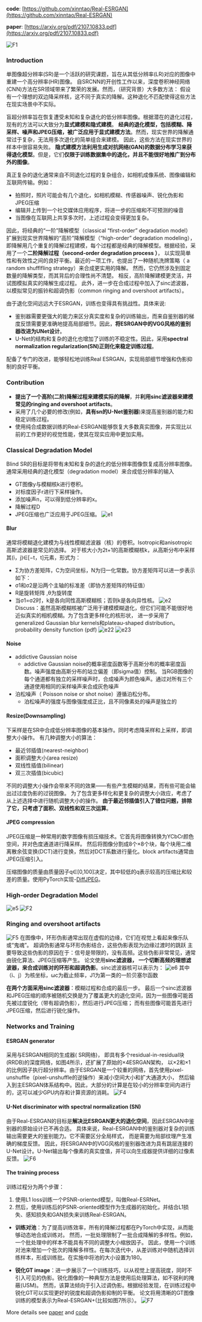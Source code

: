 **code**: [https://github.com/xinntao/Real-ESRGAN](https://github.com/xinntao/Real-ESRGAN) 

**paper**: [https://arxiv.org/pdf/2107.10833.pdf](https://arxiv.org/pdf/2107.10833.pdf) 

![F1](./imgs/Real-ESRGAN/F1.png) 
### Introduction
单图像超分辨率(SR)是一个活跃的研究课题，旨在从其低分辨率(LR)对应的图像中重建一个高分辨率(HR)图像。
自SRCNN的开创性工作以来，深度卷积神经网络(CNN)方法在SR领域带来了繁荣的发展。然而，（研究背景）大多数方法：
假设有一个理想的双边降采样核，这不同于真实的降解。这种退化不匹配使得这些方法在现实场景中不实际。


盲超分辨率旨在恢复遭受未知和复杂退化的低分辨率图像。根据潜在的退化过程，现有的方法可以大致分为**显式建模和隐式建模**。
**经典的退化模型，包括模糊、降采样、噪声和JPEG压缩，被广泛应用于显式建模方法**。然而，现实世界的降解通常过于复杂，无法用多次退化的简单组合来建模。
因此，这些方法在现实世界的样本中很容易失败。
**隐式建模方法利用生成对抗网络(GAN)的数据分布学习来获得退化模型**。但是，它们**仅限于训练数据集中的退化，并且不能很好地推广到分布外的图像**。

真正复杂的退化通常来自不同退化过程的复杂组合，如相机成像系统、图像编辑和互联网传输。例如：
- 拍照时，照片可能会有几个退化，如相机模糊、传感器噪声、锐化伪影和JPEG压缩
- 编辑并上传到一个社交媒体应用程序，将进一步的压缩和不可预测的噪音
- 当图像在互联网上共享多次时，上述过程会变得更加复杂。

因此，将经典的“一阶”降解模型（classical “first-order” degradation model）扩展到现实世界降解的“高阶”降解模型（“high-order” degradation modeling），
即降解用几个重复的降解过程建模，每个过程都是经典的降解模型。根据经验，采用了一个**二阶降解过程（second-order degradation process ）**，
以实现简单性和有效性之间的良好平衡。最近的一项工作，也提出了一种随机洗牌策略（ a random shufflfling strategy）来合成更实用的降解。
然而，它仍然涉及到固定数量的降解类型，而其背后的合理性尚不清楚。
相反，高阶降解建模更灵活，并试图模拟真实的降解生成过程。
此外，进一步在合成过程中加入了sinc滤波器，以模拟常见的振铃和超调伪影（common ringing and overshoot artifacts）。

由于退化空间远远大于ESRGAN，训练也变得具有挑战性。具体来说:

- 鉴别器需要更强大的能力来区分真实度和复杂的训练输出，而来自鉴别器的梯度反馈需要更准确地提高局部细节。因此，**将ESRGAN中的VGG风格的鉴别器改进为UNet设计**。
- U-Net的结构和复杂的退化也增加了训练的不稳定性。因此，采用**spectral normalization regularization(SN)正则化来稳定训练过程**。

配备了专门的改进，能够轻松地训练Real ESRGAN，实现局部细节增强和伪影抑制的良好平衡。

### Contribution
- **提出了一个高阶(二阶)降解过程来建模实际的降解**，并**利用sinc滤波器来建模常见的ringing and overshoot artifacts**。
- 采用了几个必要的修改(例如，**具有sn的U-Net鉴别器**)来提高鉴别器的能力和稳定训练过程。
- 使用纯合成数据训练的Real-ESRGAN能够恢复大多数真实图像，并实现比以前的工作更好的视觉性能，使其在现实应用中更加实用。

### Classical Degradation Model
Blind SR的目标是将带有未知和复杂的退化的低分辨率图像恢复成高分辨率图像。通常采用经典的退化模型（degradation model）来合成低分辨率的输入
- GT图像y与模糊核k进行卷积。
- 对标度因子r进行下采样操作。
- 添加噪声n，可以得到低分辨率的x。
- 降解过程D
- JPEG压缩也广泛应用于JPEG压缩。
![e1](./imgs/Real-ESRGAN/e1.png) 

#### Blur
通常将模糊退化建模为与线性模糊滤波器（核）的卷积。Isotropic和anisotropic高斯滤波器是常见的选择。
对于核大小为2t+1的高斯模糊核k，从高斯分布中采样其(i，j)∈[−t，t]元素，形式为：
- Σ为协方差矩阵，C为空间坐标，N为归一化常数。协方差矩阵可以进一步表示如下：
- σ1和σ2是沿两个主轴的标准差（即协方差矩阵的特征值）
- R是旋转矩阵 ,θ为旋转度
- 当σ1=σ2时，k是各向同性高斯模糊核；否则k是各向异性核。
![e2](./imgs/Real-ESRGAN/e2.png) 
Discuss：虽然高斯模糊核被广泛用于建模模糊退化，但它们可能不能很好地近似真实的相机模糊。为了包含更多样化的核形状，
进一步采用了generalized Gaussian blur kernels和plateau-shaped distribution。
probability density function (pdf)
![e22](./imgs/Real-ESRGAN/e22.png) 
![e23](./imgs/Real-ESRGAN/e23.png) 

#### Noise
- addictive Gaussian noise
  * addictive Gaussian noise的概率密度函数等于高斯分布的概率密度函数。噪声强度由高斯分布的站立偏差（即sigma值）控制。
  当RGB图像的每个通道都有独立的采样噪声时，合成噪声为颜色噪声。通过对所有三个通道使用相同的采样噪声来合成灰色噪声
- 泊松噪声（ Poisson noise or shot noise）遵循泊松分布。
  * 泊松噪声的强度与图像强度成正比，且不同像素处的噪声是独立的

#### Resize(Downsampling)
下采样是在SR中合成低分辨率图像的基本操作。同时考虑降采样和上采样，即调整大小操作。
有几种调整大小的算法：
- 最近邻插值(nearest-neighbor)
- 面积调整大小(area resize)
- 双线性插值(bilinear)
- 双三次插值(bicubic)

不同的调整大小操作会带来不同的效果——有些产生模糊的结果，而有些可能会输出过过度伪影的过锐图像。
为了包含更多样化和更复杂的调整大小效应，考虑了从上述选择中进行随机调整大小的操作。
**由于最近邻插值引入了错位问题，排除了它，只考虑了面积、双线性和双三次运算**。

#### JPEG compression
JPEG压缩是一种常用的数字图像有损压缩技术。它首先将图像转换为YCbCr颜色空间，并对色度通道进行降采样。
然后将图像分割成8个×8个块，每个块用二维离散余弦变换(DCT)进行变换，然后对DCT系数进行量化。block artifacts通常由JPEG压缩引入。

压缩图像的质量由质量因子q∈[0,100]决定，其中较低的q表示较高的压缩比和较差的质量。使用PyTorch实现-[DiffJPEG](https://github.com/mlomnitz/DiffJPEG)。

### High-order Degradation Model
![e5](./imgs/Real-ESRGAN/e5.png) 
![F2](./imgs/Real-ESRGAN/F2.png) 

### Ringing and overshoot artifacts
![F5](./imgs/Real-ESRGAN/F5.png) 
在图像中，环形伪影通常出现在虚假的边缘，它们在视觉上看起来像乐队或“鬼魂”。 超调伪影通常与环形伪影结合，这些伪影表现为边缘过渡时的跳跃
主要导致这些伪影的原因在于：信号是带限的，没有高频。这些伪影非常常见，通常由锐化算法、JPEG压缩等产生。
论文使用**sinc滤波器， 一个切断高频的理想滤波器，来合成训练对的环形和超调伪影**。sinc滤波器核可以表示为：
![e6](./imgs/Real-ESRGAN/e6.png) 
其中（i、j）为核坐标，ωc为截止频率，J1为第一类的一阶贝塞尔函数

**在两个方面采用sinc滤波器**：模糊过程和合成的最后一步。
最后一个sinc滤波器和JPEG压缩的顺序被随机交换是为了覆盖更大的退化空间，因为一些图像可能首先被过度锐化（带有超调伪影），然后进行JPEG压缩；
而有些图像可能首先进行JPEG压缩，然后进行锐化操作。

### Networks and Training
#### ESRGAN generator
采用与ESRGAN相同的生成器( SR网络)， 即具有多个residual-in-residual块(RRDB)的深度网络，如图4所示，还扩展了原始的×4ESRGAN架构， 
以×2和×1的比例因子执行超分辨率。由于ESRGAN是一个较重的网络，首先使用pixel-unshuffle（pixel-unshuffle的逆操作）来减小空间大小和扩大通道大小，
然后输入到主ESRGAN体系结构中。因此，大部分的计算是在较小的分辨率空间内进行的，这可以减少GPU内存和计算资源的消耗。
![F4](./imgs/Real-ESRGAN/F4.png) 

#### U-Net discriminator with spectral normalization (SN)
由于Real-ESRGAN的目标是**解决比ESRGAN更大的退化空间**，因此ESRGAN中鉴别器的原始设计已不再合适。
具体来说，Real-ESRGAN中的鉴别器对复杂的训练输出需要更大的鉴别能力。它不需要区分全局样式， 而是需要为局部纹理产生准确的梯度反馈。
因此，将ESRGAN中的VGG风格的鉴别器改进为具有跳层连接的U-Net设计。U-Net输出每个像素的真实度值，并可以向生成器提供详细的过像素反馈。
![F6](./imgs/Real-ESRGAN/F6.png) 

#### The training process
训练过程分为两个步骤：
1. 使用L1 loss训练一个PSNR-oriented模型，叫做Real-ESRNet。
2. 然后，使用训练后的PSNR-oriented模型作为生成器的初始化，并结合L1损失、感知损失和GAN损失来训练Real-ESRGAN。

- **训练对池**：为了提高训练效率，所有的降解过程都在PyTorch中实现，从而能够动态地合成训练对。
然而，一批处理限制了一批合成降解的多样性。例如，一个批处理中的样本不能具有不同的调整大小缩放因子。
因此，使用一个训练对池来增加一个批次的降解多样性。在每次迭代中，从差训练对中随机选择训练样本，形成训练批。在实施中将池的大小设置为180。

- **锐化GT image**：进一步展示了一个训练技巧，以从视觉上提高锐度，同时不引入可见的伪影。锐化图像的一种典型方法是使用后处理算法，如不锐利的掩蔽(USM)。
然而，该算法倾向于引入过调伪影。根据经验发现，在训练过程中锐化GT可以实现更好的锐度和超调伪影抑制的平衡。
论文将用清晰的GT图像训练的模型表示为Real-ESRGAN+(比较如图7所示）。
![F7](./imgs/Real-ESRGAN/F7.png) 

More details see [paper](https://arxiv.org/pdf/2107.10833.pdf) and [code](https://github.com/xinntao/Real-ESRGAN)
